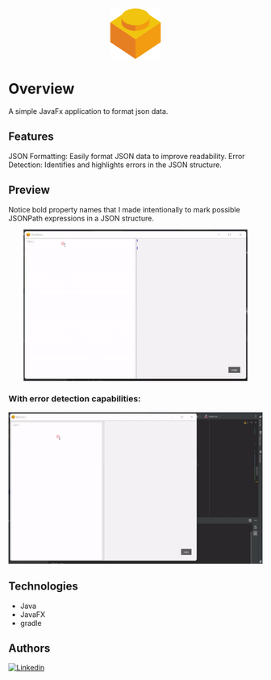 <div align="center">
<img src="src/main/resources/com/tribune/devtools/icon.png" 
style="width: 100px; margin-top: 10px" alt="logo">
</div>

# Overview
A simple JavaFx application to format json data.

## Features
JSON Formatting: Easily format JSON data to improve readability.
Error Detection: Identifies and highlights errors in the JSON structure.

## Preview
Notice bold property names that I made intentionally to mark possible JSONPath expressions in a JSON structure.
<p style="text-align: center">
<img style="height: 300px" src="preview.gif" alt="overview"/>
</p>

### With error detection capabilities:
<p style="text-align: center">
<img style="height: 300px" src="preview-error-handling.gif" alt="overview"/>
</p>

## Technologies
- Java
- JavaFX
- gradle

## Authors
[![Linkedin](https://img.shields.io/badge/LinkedIn-0077B5?style=for-the-badge&logo=linkedin&logoColor=white&label=Muhammad%20Ali)](https://linkedin.com/in/zatribune)
